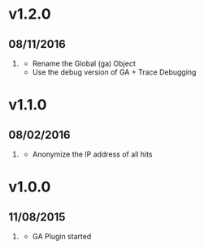 # v1.2.0
## 08/11/2016

1. [](#new)    
    * Rename the Global (ga) Object
    * Use the debug version of GA + Trace Debugging
        
# v1.1.0
## 08/02/2016

1. [](#new)
    * Anonymize the IP address of all hits

# v1.0.0
## 11/08/2015

1. [](#new)
    * GA Plugin started
